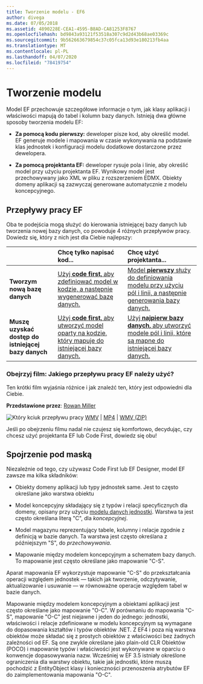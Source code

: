 ```yaml
---
title: Tworzenie modelu - EF6
author: divega
ms.date: 07/05/2018
ms.assetid: 4890228E-CEA1-4595-B8AD-CA81253F8767
ms.openlocfilehash: bd9843a93121f53518a307c9d2d43b68ae03369c
ms.sourcegitcommit: 9b562663679854c37c05fca13d93e180213fb4aa
ms.translationtype: MT
ms.contentlocale: pl-PL
ms.lasthandoff: 04/07/2020
ms.locfileid: "78419754"
---
```

# <a name="creating-a-model"></a>Tworzenie modelu

Model EF przechowuje szczegółowe informacje o tym, jak klasy aplikacji i właściwości mapują do tabel i kolumn bazy danych. Istnieją dwa główne sposoby tworzenia modelu EF:

- **Za pomocą kodu pierwszy:** deweloper pisze kod, aby określić model. EF generuje modele i mapowania w czasie wykonywania na podstawie klas jednostek i konfiguracji modelu dodatkowe dostarczone przez dewelopera.

- **Za pomocą projektanta EF:** deweloper rysuje pola i linie, aby określić model przy użyciu projektanta EF. Wynikowy model jest przechowywany jako XML w pliku z rozszerzeniem EDMX. Obiekty domeny aplikacji są zazwyczaj generowane automatycznie z modelu koncepcyjnego.

## <a name="ef-workflows"></a>Przepływy pracy EF

Oba te podejścia mogą służyć do kierowania istniejącej bazy danych lub tworzenia nowej bazy danych, co powoduje 4 różnych przepływów pracy.
Dowiedz się, który z nich jest dla Ciebie najlepszy:  

|                                           | Chcę tylko napisać kod...                                                                                                                   | Chcę użyć projektanta...                                                                                                                        |
|:------------------------------------------|:-----------------------------------------------------------------------------------------------------------------------------------------------|:---------------------------------------------------------------------------------------------------------------------------------------------------|
| **Tworzym nową bazę danych**          | [Użyj **code first,** aby zdefiniować model w kodzie, a następnie wygenerować bazę danych.](~/ef6/modeling/code-first/workflows/new-database.md)           | [Model **pierwszy** służy do definiowania modelu przy użyciu pól i linii, a następnie generowania bazy danych.](~/ef6/modeling/designer/workflows/model-first.md)   |
| **Muszę uzyskać dostęp do istniejącej bazy danych** | [Użyj **code first,** aby utworzyć model oparty na kodzie, który mapuje do istniejącej bazy danych.](~/ef6/modeling/code-first/workflows/existing-database.md) | [Użyj **najpierw bazy danych,** aby utworzyć modele pól i linii, które są mapne do istniejącej bazy danych.](~/ef6/modeling/designer/workflows/database-first.md) |

### <a name="watch-the-video-what-ef-workflow-should-i-use"></a>Obejrzyj film: Jakiego przepływu pracy EF należy użyć?

Ten krótki film wyjaśnia różnice i jak znaleźć ten, który jest odpowiedni dla Ciebie.

**Przedstawione przez**: [Rowan Miller](https://romiller.com/)

![Który kciuk](../media/whichworkflow-thumb.png) przepływu pracy [WMV](https://download.microsoft.com/download/8/F/8/8F81F4CD-3678-4229-8D79-0C63FFA3C595/HDI_ITPro_Technet_winvideo_ChoseYourWorkflow.wmv) | [MP4](https://download.microsoft.com/download/8/F/8/8F81F4CD-3678-4229-8D79-0C63FFA3C595/HDI_ITPro_Technet_mp4video_ChoseYourWorkflow.m4v) | [WMV (ZIP)](https://download.microsoft.com/download/8/F/8/8F81F4CD-3678-4229-8D79-0C63FFA3C595/HDI_ITPro_Technet_winvideo_ChoseYourWorkflow.zip)

Jeśli po obejrzeniu filmu nadal nie czujesz się komfortowo, decydując, czy chcesz użyć projektanta EF lub Code First, dowiedz się obu!

## <a name="a-look-under-the-hood"></a>Spojrzenie pod maską

Niezależnie od tego, czy używasz Code First lub EF Designer, model EF zawsze ma kilka składników:

- Obiekty domeny aplikacji lub typy jednostek same. Jest to często określane jako warstwa obiektu

- Model koncepcyjny składający się z typów i relacji specyficznych dla domeny, opisany przy użyciu [modelu danych jednostki](~/ef6/resources/glossary.md#entity-data-model). Warstwa ta jest często określana literą "C", dla _koncepcyjnej_.

- Model magazynu reprezentujący tabele, kolumny i relacje zgodnie z definicją w bazie danych. Ta warstwa jest często określana z późniejszym "S", do _przechowywania_.  

- Mapowanie między modelem koncepcyjnym a schematem bazy danych. To mapowanie jest często określane jako mapowanie "C-S".

Aparat mapowania EF wykorzystuje mapowanie "C-S" do przekształcania operacji względem jednostek — takich jak tworzenie, odczytywanie, aktualizowanie i usuwanie — w równoważne operacje względem tabel w bazie danych.

Mapowanie między modelem koncepcyjnym a obiektami aplikacji jest często określane jako mapowanie "O-C". W porównaniu do mapowania "C-S", mapowanie "O-C" jest niejawne i jeden do jednego: jednostki, właściwości i relacje zdefiniowane w modelu koncepcyjnym są wymagane do dopasowania kształtów i typów obiektów .NET. Z EF4 i poza nią warstwa obiektów może składać się z prostych obiektów z właściwości bez żadnych zależności od EF. Są one zwykle określane jako plain-old CLR Obiektów (POCO) i mapowanie typów i właściwości jest wykonywane w oparciu o konwencje dopasowywania nazw. Wcześniej w EF 3.5 istniały określone ograniczenia dla warstwy obiektu, takie jak jednostki, które muszą pochodzić z EntityObject klasy i konieczności przenoszenia atrybutów EF do zaimplementowania mapowania "O-C".
